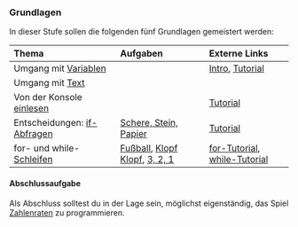 ### Grundlagen

In dieser Stufe sollen die folgenden fünf Grundlagen gemeistert werden:

| Thema 		            			| Aufgaben       										 | Externe Links                                        |	
| :----		    	        			| :-------       										 | :------------ 			                            |
| Umgang mit [Variablen][vars]		  	| 						        						 | [Intro][link_var], [Tutorial][var_tut]	            |
| Umgang mit [Text][text]				| 														 | 		 			                                    |
| Von der Konsole [einlesen][einlesen]	| 														 | [Tutorial][ein_tut]	                                |
| Entscheidungen: [if-Abfragen][if]		| [Schere, Stein, Papier][ssp]      					 | [Tutorial][if_tut]		 			                |
| for- und while- [Schleifen][while]	| [Fußball][fball], [Klopf Klopf][klopf], [3, 2, 1][321] | [for-Tutorial][for_tut], [while-Tutorial][while_tut] |


#### Abschlussaufgabe

Als Abschluss solltest du in der Lage sein, möglichst eigenständig, das Spiel [Zahlenraten][raten] zu programmieren.


[vars]: https://github.com/coderdojoka/Materialien/raw/master/Python/Grundlagen/Tutorials/Variablen/Variablen.pdf
[text]: https://github.com/coderdojoka/Materialien/raw/master/Python/Grundlagen/Tutorials/Text/Text.pdf
[einlesen]: https://github.com/coderdojoka/Materialien/raw/master/Python/Grundlagen/Tutorials/Eingabe/Eingabe.pdf
[if]: https://github.com/coderdojoka/Materialien/raw/master/Python/Grundlagen/Tutorials/if_Abfragen/if_text.pdf
[while]: https://github.com/coderdojoka/Materialien/raw/master/Python/Grundlagen/Tutorials/while/while.pdf

[zauberstab]: https://github.com/coderdojoka/Materialien/raw/master/Python/Grundlagen/Aufgaben/zauberstab.pdf
[klopf]: https://github.com/coderdojoka/Materialien/raw/master/Python/Grundlagen/Aufgaben/klopfklopf.pdf
[fball]: https://github.com/coderdojoka/Materialien/raw/master/Python/Grundlagen/Aufgaben/Fussball.pdf
[ssp]: https://github.com/coderdojoka/Materialien/raw/master/Python/Grundlagen/Aufgaben/SchereSteinPapier.pdf
[321]: https://github.com/coderdojoka/Materialien/raw/master/Python/Grundlagen/Aufgaben/321.pdf
[raten]: https://github.com/coderdojoka/Materialien/raw/master/Python/Grundlagen/Zahlenraten/zahlenraten.pdf

[link_var]: http://cscircles.cemc.uwaterloo.ca/dev/1-de/
[var_tut]: http://www.python-kurs.eu/python3_variablen.php
[ein_tut]: http://www.python-kurs.eu/python3_eingabe.php
[if_tut]: http://www.python-kurs.eu/python3_bedingte_anweisungen.php
[while_tut]: http://www.python-kurs.eu/python3_schleifen.php
[for_tut]: http://www.python-kurs.eu/python3_for-schleife.php